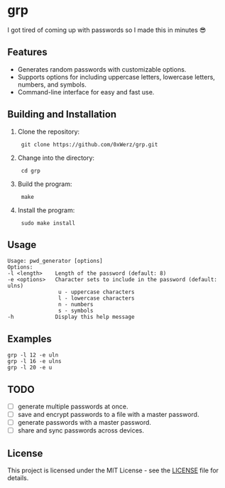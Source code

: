 # grp
I got tired of coming up with passwords so I made this in minutes 😎

## Features

- Generates random passwords with customizable options.
- Supports options for including uppercase letters, lowercase letters, numbers, and symbols.
- Command-line interface for easy and fast use.

## Building and Installation

1. Clone the repository:

        git clone https://github.com/0xWerz/grp.git

2. Change into the directory:

        cd grp

3. Build the program:

        make    

4. Install the program:

        sudo make install 

## Usage
    
    Usage: pwd_generator [options]
    Options:
    -l <length>    Length of the password (default: 8)
    -e <options>   Character sets to include in the password (default: ulns)
                    u - uppercase characters
                    l - lowercase characters
                    n - numbers
                    s - symbols
    -h             Display this help message

## Examples
    grp -l 12 -e uln
    grp -l 16 -e ulns
    grp -l 20 -e u

## TODO

- [ ] generate multiple passwords at once.
- [ ] save and encrypt passwords to a file with a master password.
- [ ] generate passwords with a master password.
- [ ] share and sync passwords across devices.

## License

This project is licensed under the MIT License - see the [LICENSE](LICENSE) file for details.